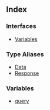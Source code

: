 ## Index

### Interfaces

- [Variables](api%5Cnamespaces%5Cqueries%5Cnamespaces%5CGetUserByUsernameOrEmail%5Cinterfaces%5CVariables.md)

### Type Aliases

- [Data](api%5Cnamespaces%5Cqueries%5Cnamespaces%5CGetUserByUsernameOrEmail%5Ctype-aliases%5CData.md)
- [Response](api%5Cnamespaces%5Cqueries%5Cnamespaces%5CGetUserByUsernameOrEmail%5Ctype-aliases%5CResponse.md)

### Variables

- [query](api%5Cnamespaces%5Cqueries%5Cnamespaces%5CGetUserByUsernameOrEmail%5Cvariables%5Cquery.md)
